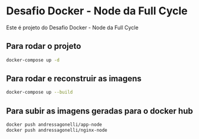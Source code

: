 # Desafio Docker - Node da Full Cycle

Este é projeto do Desafio Docker - Node da Full Cycle

## Para rodar o projeto
``` bash
docker-compose up -d
```
## Para rodar e reconstruir as imagens
``` bash
docker-compose up --build 
```

## Para subir as imagens geradas para o docker hub
``` bash
docker push andressagonelli/app-node
docker push andressagonelli/nginx-node
```
